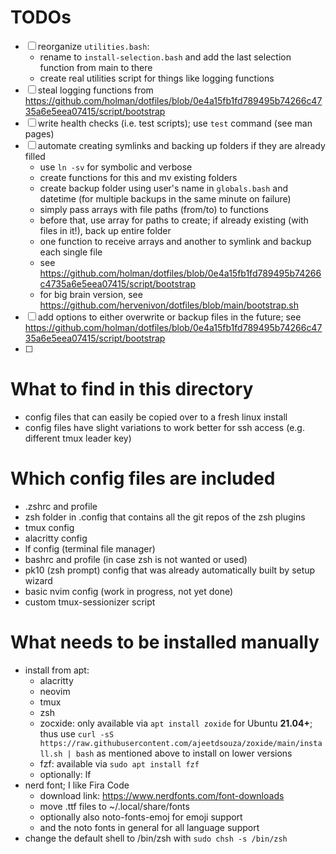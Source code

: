 # TODOs

- [ ] reorganize `utilities.bash`:
    - rename to `install-selection.bash` and add the last selection function from main to there
    - create real utilities script for things like logging functions
- [ ] steal logging functions from https://github.com/holman/dotfiles/blob/0e4a15fb1fd789495b74266c4735a6e5eea07415/script/bootstrap
- [ ] write health checks (i.e. test scripts); use `test` command (see man pages)
- [ ] automate creating symlinks and backing up folders if they are already filled
    - use `ln -sv` for symbolic and verbose
    - create functions for this and mv existing folders
    - create backup folder using user's name in `globals.bash` and datetime (for multiple backups in the same minute on failure)
    - simply pass arrays with file paths (from/to) to functions
    - before that, use array for paths to create; if already existing (with files in it!), back up entire folder
    - one function to receive arrays and another to symlink and backup each single file
    - see https://github.com/holman/dotfiles/blob/0e4a15fb1fd789495b74266c4735a6e5eea07415/script/bootstrap
    - for big brain version, see https://github.com/hervenivon/dotfiles/blob/main/bootstrap.sh
- [ ] add options to either overwrite or backup files in the future; see https://github.com/holman/dotfiles/blob/0e4a15fb1fd789495b74266c4735a6e5eea07415/script/bootstrap
- [ ] 

# What to find in this directory

- config files that can easily be copied over to a fresh linux install
- config files have slight variations to work better for ssh access (e.g. different tmux leader key)

# Which config files are included

- .zshrc and profile
- zsh folder in .config that contains all the git repos of the zsh plugins
- tmux config
- alacritty config
- lf config (terminal file manager)
- bashrc and profile (in case zsh is not wanted or used)
- pk10 (zsh prompt) config that was already automatically built by setup wizard
- basic nvim config (work in progress, not yet done)
- custom tmux-sessionizer script

# What needs to be installed manually

- install from apt:
    - alacritty
    - neovim
    - tmux
    - zsh
    - zocxide: only available via `apt install zoxide` for Ubuntu **21.04+**; thus use `curl -sS https://raw.githubusercontent.com/ajeetdsouza/zoxide/main/install.sh | bash` as mentioned above to install on lower versions
    - fzf: available via `sudo apt install fzf`
    - optionally: lf
- nerd font; I like Fira Code
    - download link: https://www.nerdfonts.com/font-downloads
    - move .ttf files to ~/.local/share/fonts
    - optionally also noto-fonts-emoj for emoji support
    - and the noto fonts in general for all language support
- change the default shell to /bin/zsh with `sudo chsh -s /bin/zsh`
